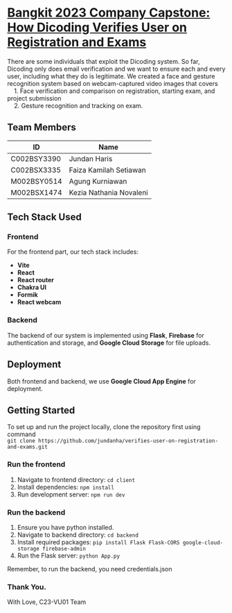 <h1><a href="https://ui-lib.com/downloads/matx-react-dashboard/">Bangkit 2023 Company Capstone: How Dicoding Verifies User on Registration and Exams</a></h1>

<p>There are some individuals that exploit the Dicoding system. So far, Dicoding only does email verification and we want to ensure each and every user, including what they do is legitimate. We created a face and gesture recognition system based on webcam-captured video images that covers<br>
  &nbsp;&nbsp;&nbsp;&nbsp;1. Face verification and comparison on registration, starting exam, and project submission <br>
  &nbsp;&nbsp;&nbsp;&nbsp;2. Gesture recognition and tracking on exam.  </p>

## Team Members
| ID          | Name                    |
| ----------- | ----------------------- |
| C002BSY3390 | Jundan Haris            |
| C002BSX3335 | Faiza Kamilah Setiawan  |
| M002BSY0514 | Agung Kurniawan         |
| M002BSX1474 | Kezia Nathania Novaleni |

## Tech Stack Used
### Frontend
For the frontend part, our tech stack includes:
- <b>Vite</b> 
- <b>React</b> 
- <b>React router</b> 
- <b>Chakra UI </b> 
- <b>Formik</b> 
- <b>React webcam</b> 

### Backend
The backend of our system is implemented using <b>Flask</b>, <b>Firebase</b> for authentication and storage, and <b>Google Cloud Storage</b> for file uploads.


## Deployment
Both frontend and backend, we use <b>Google Cloud App Engine</b> for deployment.

## Getting Started
To set up and run the project locally, clone the repository first using command<br>
```git clone https://github.com/jundanha/verifies-user-on-registration-and-exams.git```<br>

### Run the frontend
1. Navigate to frontend directory: `cd client`
2. Install dependencies: `npm install`
3. Run development server: `npm run dev`

### Run the backend
1. Ensure you have python installed.
2. Navigate to backend directory: `cd backend`
3. Install required packages: `pip install Flask Flask-CORS google-cloud-storage firebase-admin`
4. Run the Flask server: `python App.py`

Remember, to run the backend, you need credentials.json

<h3>Thank You.</h3>
<p>With Love, C23-VU01 Team</p>